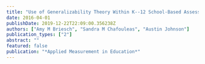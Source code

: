 ```yaml
---
title: "Use of Generalizability Theory Within K--12 School-Based Assessment: A Critical Review and Analysis of the Empirical Literature"
date: 2016-04-01
publishDate: 2019-12-22T22:09:00.356238Z
authors: ["Amy M Briesch", "Sandra M Chafouleas", "Austin Johnson"]
publication_types: ["2"]
abstract: ""
featured: false
publication: "*Applied Measurement in Education*"
---
```


